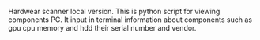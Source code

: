 Hardwear scanner local version. 
Тhis is python script for viewing components PC. It input in terminal information about components such as gpu cpu memory and hdd their serial number and vendor.